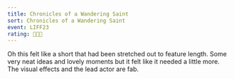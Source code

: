 ```yaml
---
title: Chronicles of a Wandering Saint
sort: Chronicles of a Wandering Saint
event: LIFF23
rating: 👼👼👼
---
```

Oh this felt like a short that had been stretched out to feature length. Some very neat ideas and lovely moments but it felt like it needed a little more. The visual  effects and the lead actor are fab. 
